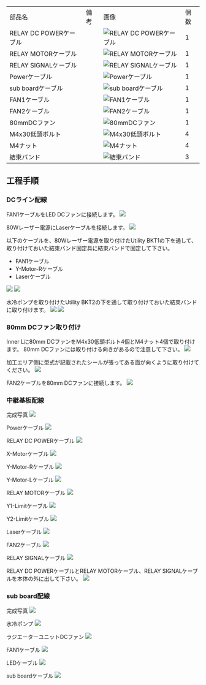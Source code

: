 <table class="packing-list">
    <tbody>
        <tr>
            <td>部品名</td>
            <td>備考</td>
            <td class="packing-img">画像</td>
            <td>個数</td>
        </tr>
        <tr>
            <td>RELAY DC POWERケーブル</td>
            <td></td>
            <td><img src="images/023/packing/198.jpg" alt="RELAY DC POWERケーブル"/></td>
            <td>1</td>
        </tr>
        <tr>
            <td>RELAY MOTORケーブル</td>
            <td></td>
            <td><img src="images/023/packing/199.jpg" alt="RELAY MOTORケーブル"/></td>
            <td>1</td>
        </tr>
        <tr>
            <td>RELAY SIGNALケーブル</td>
            <td></td>
            <td><img src="images/023/packing/200.jpg" alt="RELAY SIGNALケーブル"/></td>
            <td>1</td>
        </tr>
        <tr>
            <td>Powerケーブル</td>
            <td></td>
            <td><img src="images/023/packing/174.jpg" alt="Powerケーブル"/></td>
            <td>1</td>
        </tr>
        <tr>
            <td>sub boardケーブル</td>
            <td></td>
            <td><img src="images/023/packing/184.jpg" alt="sub boardケーブル"/></td>
            <td>1</td>
        </tr>
        <tr>
            <td>FAN1ケーブル</td>
            <td></td>
            <td><img src="images/023/packing/176.jpg" alt="FAN1ケーブル"/></td>
            <td>1</td>
        </tr>
        <tr>
            <td>FAN2ケーブル</td>
            <td></td>
            <td><img src="images/023/packing/177.jpg" alt="FAN2ケーブル"/></td>
            <td>1</td>
        </tr>
        <tr>
            <td>80mmDCファン</td>
            <td></td>
            <td><img src="images/023/packing/111.jpg" alt="80mmDCファン"/></td>
            <td>1</td>
        </tr>
        <tr>
            <td>M4x30低頭ボルト</td>
            <td></td>
            <td><img src="images/023/packing/138.jpg" alt="M4x30低頭ボルト"/></td>
            <td>4</td>
        </tr>
        <tr>
            <td>M4ナット</td>
            <td></td>
            <td><img src="images/023/packing/132.jpg" alt="M4ナット"/></td>
            <td>4</td>
        </tr>
        <tr>
            <td>結束バンド</td>
            <td></td>
            <td><img src="images/023/packing/020.jpg" alt="結束バンド"/></td>
            <td>3</td>
        </tr>
    </tbody>
</table>

## 工程手順

### DCライン配線

FAN1ケーブルをLED DCファンに接続します。
<img src="images/023/000.jpg"/>

80Wレーザー電源にLaserケーブルを接続します。
<img src="images/023/001.jpg"/>

以下のケーブルを、80Wレーザー電源を取り付けたUtility BKT1の下を通して、取り付けておいた結束バンド固定具に結束バンドで固定して下さい。
- FAN1ケーブル
- Y-Motor-Rケーブル
- Laserケーブル
<img src="images/023/002.jpg"/>
<img src="images/023/003.jpg"/>

水冷ポンプを取り付けたUtility BKT2の下を通して取り付けておいた結束バンドに取り付けます。
<img src="images/023/004.jpg"/>
<img src="images/023/005.jpg"/>

### 80mm DCファン取り付け

Inner Lに80mm DCファンをM4x30低頭ボルト4個とM4ナット4個で取り付けます。
80mm DCファンには取り付ける向きがあるので注意して下さい。
<img src="images/023/006.jpg"/>

加工エリア側に型式が記載されたシールが張ってある面が向くように取り付けてください。
<img src="images/023/007.jpg"/>

FAN2ケーブルを80mm DCファンに接続します。
<img src="images/023/008.jpg"/>

### 中継基板配線

完成写真
<img src="images/023/009.jpg"/>

Powerケーブル
<img src="images/023/010.jpg"/>

RELAY DC POWERケーブル
<img src="images/023/011.jpg"/>

X-Motorケーブル
<img src="images/023/012.jpg"/>

Y-Motor-Rケーブル
<img src="images/023/013.jpg"/>

Y-Motor-Lケーブル
<img src="images/023/014.jpg"/>

RELAY MOTORケーブル
<img src="images/023/015.jpg"/>

Y1-Limitケーブル
<img src="images/023/016.jpg"/>

Y2-Limitケーブル
<img src="images/023/017.jpg"/>

Laserケーブル
<img src="images/023/018.jpg"/>

FAN2ケーブル
<img src="images/023/019.jpg"/>

RELAY SIGNALケーブル
<img src="images/023/020.jpg"/>

RELAY DC POWERケーブルとRELAY MOTORケーブル、RELAY SIGNALケーブルを本体の外に出して下さい。
<img src="images/023/021.jpg"/>

### sub board配線

完成写真
<img src="images/023/022.jpg"/>

水冷ポンプ
<img src="images/023/023.jpg"/>

ラジエーターユニットDCファン
<img src="images/023/024.jpg"/>

FAN1ケーブル
<img src="images/023/025.jpg"/>

LEDケーブル
<img src="images/023/026.jpg"/>

sub boardケーブル
<img src="images/023/027.jpg"/>